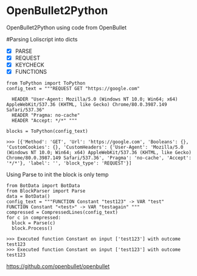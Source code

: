# OpenBullet2Python
OpenBullet2Python using code from OpenBullet

#Parsing Loliscript into dicts
- [x] PARSE
- [x] REQUEST
- [x] KEYCHECK
- [x] FUNCTIONS

```
from ToPython import ToPython
config_text = """REQUEST GET "https://google.com" 
  
  HEADER "User-Agent: Mozilla/5.0 (Windows NT 10.0; Win64; x64) AppleWebKit/537.36 (KHTML, like Gecko) Chrome/80.0.3987.149 Safari/537.36" 
  HEADER "Pragma: no-cache" 
  HEADER "Accept: */*" """
  
blocks = ToPython(config_text)

>>> [{'Method': 'GET', 'Url': 'https://google.com', 'Booleans': {}, 'CustomCookies': {}, 'CustomHeaders': {'User-Agent': 'Mozilla/5.0 (Windows NT 10.0; Win64; x64) AppleWebKit/537.36 (KHTML, like Gecko) Chrome/80.0.3987.149 Safari/537.36', 'Pragma': 'no-cache', 'Accept': '*/*'}, 'label': '', 'block_type': 'REQUEST'}]
```
Using Parse to init the block is only temp
```
from BotData import BotData
from BlockParser import Parse
data = BotData()
config_text = """FUNCTION Constant "test123" -> VAR "test" 
FUNCTION Constant "<test>" -> VAR "testagain" """
compressed = CompressedLines(config_text)
for c in compressed:
  block = Parse(c)
  block.Process()

>>> Executed function Constant on input ['test123'] with outcome test123
>>> Executed function Constant on input ['test123'] with outcome test123
 ```
 
 https://github.com/openbullet/openbullet
